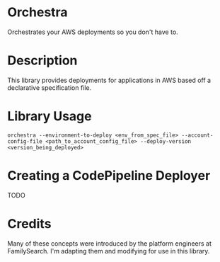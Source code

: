 # Orchestra
Orchestrates your AWS deployments so you don't have to.

# Description
This library provides deployments for applications in AWS based off a declarative specification file.

# Library Usage
```
orchestra --environment-to-deploy <env_from_spec_file> --account-config-file <path_to_account_config_file> --deploy-version <version_being_deployed>
```

# Creating a CodePipeline Deployer
TODO

# Credits
Many of these concepts were introduced by the platform engineers at FamilySearch. I'm adapting them and modifying for use in this library.
